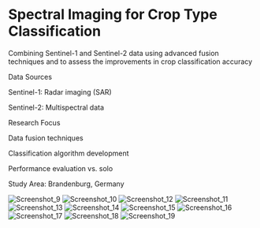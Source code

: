 # Spectral Imaging for Crop Type Classification
  Combining Sentinel-1 and  Sentinel-2 data using advanced fusion techniques and to assess the improvements  in crop classification accuracy

Data Sources

Sentinel-1: Radar imaging (SAR)

Sentinel-2: Multispectral data

Research Focus

Data fusion techniques

Classification algorithm development

Performance evaluation vs. solo

Study Area: Brandenburg, Germany

![Screenshot_9](https://github.com/user-attachments/assets/5e54b05a-1814-4b1b-bf1a-bba4b010c583)
![Screenshot_10](https://github.com/user-attachments/assets/6d6e2a43-a0dd-4f04-81e4-fe5ab93f0547)
![Screenshot_12](https://github.com/user-attachments/assets/016b87ee-9d6d-4824-80a1-de60d222331d)
![Screenshot_11](https://github.com/user-attachments/assets/12eed04b-c473-45c6-99a8-6c119bc35293)
![Screenshot_13](https://github.com/user-attachments/assets/2b3a18f4-596b-4277-bfef-3913f58fd6c4)
![Screenshot_14](https://github.com/user-attachments/assets/32c99cf3-5269-431c-aa4a-58ec11ab128f)
![Screenshot_15](https://github.com/user-attachments/assets/7547fc95-9541-4c1b-aa82-df4c8ac242c9)
![Screenshot_16](https://github.com/user-attachments/assets/24a35a1e-1f32-4f6b-aba6-c402d3f7745f)
![Screenshot_17](https://github.com/user-attachments/assets/c1e2b192-e499-402a-abf8-00c09b9f31b7)
![Screenshot_18](https://github.com/user-attachments/assets/9230a532-ed67-4eff-ad9e-446d3f809865)
![Screenshot_19](https://github.com/user-attachments/assets/706514af-4637-4327-afdb-10b17f91460a)
